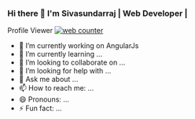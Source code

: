 ### Hi there 👋 I'm Sivasundarraj | Web Developer | 

Profile Viewer <a href="#" title="web counter"><img src="https://counter6.optistats.ovh/private/freecounterstat.php?c=6dwl73ur1y4nku15grnr2sdzjysnara2" border="0" title="web counter" alt="web counter"></a>

- 🔭 I’m currently working on AngularJs
- 🌱 I’m currently learning ...
- 👯 I’m looking to collaborate on ...
- 🤔 I’m looking for help with ...
- 💬 Ask me about ...
- 📫 How to reach me: ...
- 😄 Pronouns: ...
- ⚡ Fun fact: ...

